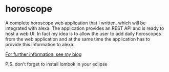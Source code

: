 # horoscope
A complete horoscope web application that I written, which will be integrated with alexa. The application provides an REST API and is ready to host a web UI. In fact my idea is to allow the user to add daily horoscopes from the web application and at the same time the application has to provide this information to alexa.

[For further information, see my blog](http://dodu.it/?page_id=516)

P.S. don't forget to install lombok in your eclipse
